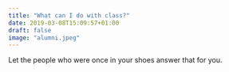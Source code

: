 ```yaml
---
title: "What can I do with class?"
date: 2019-03-08T15:09:57+01:00
draft: false
image: "alumni.jpeg"
---
```

Let the people who were once in your shoes answer that for you.
